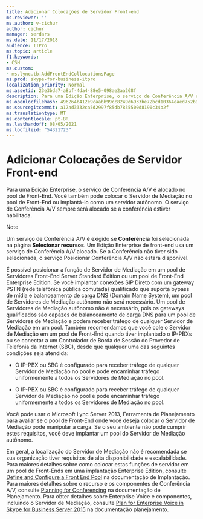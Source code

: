 ```yaml
---
title: Adicionar Colocações de Servidor Front-end
ms.reviewer: ''
ms.author: v-cichur
author: cichur
manager: serdars
ms.date: 11/17/2018
audience: ITPro
ms.topic: article
f1.keywords:
- CSH
ms.custom:
- ms.lync.tb.AddFrontEndCollocationsPage
ms.prod: skype-for-business-itpro
localization_priority: Normal
ms.assetid: 23e3bda7-a8bf-4da4-88e5-098ae2aa268f
description: Para uma Edição Enterprise, o serviço de Conferência A/V é alocado no pool de Front-End. Você também pode colocar o Servidor de Mediação no pool de Front-End ou implantá-lo como um servidor autônomo. O serviço de Conferência A/V sempre será alocado se a conferência estiver habilitada.
ms.openlocfilehash: 496264b412e9caabb99cc8249d6933be72bcd10364eaed752b9e1921140d2868
ms.sourcegitcommit: a17ad3332ca5d2997f85db7835500d8190c34b2f
ms.translationtype: MT
ms.contentlocale: pt-BR
ms.lasthandoff: 08/05/2021
ms.locfileid: "54321723"
---
```

# <a name="add-front-end-server-collocations"></a>Adicionar Colocações de Servidor Front-end

Para uma Edição Enterprise, o serviço de Conferência A/V é alocado no pool de Front-End. Você também pode colocar o Servidor de Mediação no pool de Front-End ou implantá-lo como um servidor autônomo. O serviço de Conferência A/V sempre será alocado se a conferência estiver habilitada.

> [!NOTE]
> Um serviço de Conferência A/V é exigido se **Conferência** foi selecionada na página **Selecionar recursos**. Um Edição Enterprise de front-end usa um serviço de Conferência A/V alocado. Se a Conferência não tiver sido selecionada, o serviço Posicionar Conferência A/V não estará disponível.

É possível posicionar a função de Servidor de Mediação em um pool de Servidores Front-End Server Standard Edition ou um pool de Front-End Enterprise Edition. Se você implantar conexões SIP Direto com um gateway PSTN (rede telefônica pública comutada) qualificado que suporta bypass de mídia e balanceamento de carga DNS (Domain Name System), um pool de Servidores de Mediação autônomo não será necessário. Um pool de Servidores de Mediação autônomo não é necessário, pois os gateways qualificados são capazes de balanceamento de carga DNS para um pool de Servidores de Mediação e podem receber tráfego de qualquer Servidor de Mediação em um pool. Também recomendamos que você cole o Servidor de Mediação em um pool de Front-End quando tiver implantado o IP-PBXs ou se conectar a um Controlador de Borda de Sessão do Provedor de Telefonia da Internet (SBC), desde que qualquer uma das seguintes condições seja atendida:

- O IP-PBX ou SBC é configurado para receber tráfego de qualquer Servidor de Mediação no pool e pode encaminhar tráfego uniformemente a todos os Servidores de Mediação no pool.

- O IP-PBX ou SBC é configurado para receber tráfego de qualquer Servidor de Mediação no pool e pode encaminhar tráfego uniformemente a todos os Servidores de Mediação no pool.

Você pode usar o Microsoft Lync Server 2013, Ferramenta de Planejamento para avaliar se o pool de Front-End onde você deseja colocar o Servidor de Mediação pode manipular a carga. Se o seu ambiente não pode cumprir estes requisitos, você deve implantar um pool do Servidor de Mediação autônomo.

Em geral, a localização do Servidor de Mediação não é recomendada se sua organização tiver requisitos de alta disponibilidade e escalabilidade. Para maiores detalhes sobre como colocar estas funções de servidor em um pool de Front-Ends em uma implantação Enterprise Edition, consulte [Define and Configure a Front End Pool](/previous-versions/office/lync-server-2013/lync-server-2013-define-and-configure-a-front-end-pool-or-standard-edition-server) na documentação de Implantação. Para maiores detalhes sobre o recurso e os componentes de Conferência A/V, consulte [Planning for Conferencing](/previous-versions/office/lync-server-2013/lync-server-2013-planning-for-conferencing) na documentação de Planejamento. Para obter detalhes sobre Enterprise Voice e componentes, incluindo o Servidor de Mediação, consulte [Plan for Enterprise Voice in Skype for Business Server 2015](../../plan-your-deployment/enterprise-voice-solution/enterprise-voice.md) na documentação planejamento.